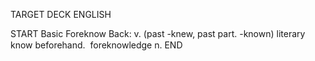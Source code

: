 TARGET DECK
ENGLISH

START
Basic
Foreknow
Back: v. (past -knew, past part. -known) literary know beforehand.  foreknowledge n.
END
